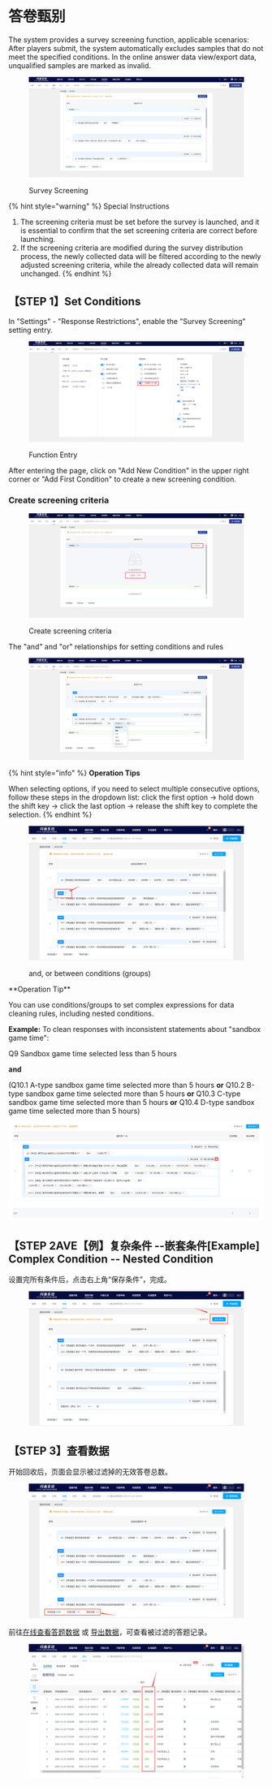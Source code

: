 # 答卷甄别

The system provides a survey screening function, applicable scenarios: After players submit, the system automatically excludes samples that do not meet the specified conditions. In the online answer data view/export data, unqualified samples are marked as invalid.

<figure><img src="../../../../.gitbook/assets/Snipaste_2024-01-29_09-15-21.png" alt=""><figcaption><p>Survey Screening</p></figcaption></figure>

{% hint style="warning" %}
Special Instructions

1. The screening criteria must be set before the survey is launched, and it is essential to confirm that the set screening criteria are correct before launching.
2. If the screening criteria are modified during the survey distribution process, the newly collected data will be filtered according to the newly adjusted screening criteria, while the already collected data will remain unchanged.
{% endhint %}

## 【STEP 1】Set Conditions

In "Settings" - "Response Restrictions", enable the "Survey Screening" setting entry.

<figure><img src="../../../../.gitbook/assets/Snipaste_2024-01-29_09-18-15.png" alt=""><figcaption><p>Function Entry</p></figcaption></figure>

After entering the page, click on "Add New Condition" in the upper right corner or "Add First Condition" to create a new screening condition.

### Create screening criteria

<figure><img src="../../../../.gitbook/assets/Snipaste_2024-01-29_09-20-22.png" alt=""><figcaption><p>Create screening criteria</p></figcaption></figure>

The "and" and "or" relationships for setting conditions and rules

<figure><img src="../../../../.gitbook/assets/Snipaste_2024-01-29_09-26-46.png" alt=""><figcaption></figcaption></figure>

{% hint style="info" %}
**Operation Tips**

When selecting options, if you need to select multiple consecutive options, follow these steps in the dropdown list: click the first option -> hold down the shift key -> click the last option -> release the shift key to complete the selection.
{% endhint %}

<figure><img src="../../../../.gitbook/assets/image (431).png" alt=""><figcaption><p>and, or between conditions (groups)</p></figcaption></figure>

\*\*Operation Tip\*\*

You can use conditions/groups to set complex expressions for data cleaning rules, including nested conditions.

**Example:** To clean responses with inconsistent statements about "sandbox game time":

Q9 Sandbox game time selected less than 5 hours

**and**

(Q10.1 A-type sandbox game time selected more than 5 hours **or** Q10.2 B-type sandbox game time selected more than 5 hours **or** Q10.3 C-type sandbox game time selected more than 5 hours **or** Q10.4 D-type sandbox game time selected more than 5 hours)

![【例】复杂条件 --嵌套条件组](<../../../../.gitbook/assets/image (81).png>)

## 【STEP 2AVE【例】复杂条件 --嵌套条件\[Example] Complex Condition -- Nested Condition

设置完所有条件后，点击右上角“保存条件”，完成。

<figure><img src="../../../../.gitbook/assets/image (401).png" alt=""><figcaption></figcaption></figure>

## 【STEP 3】查看数据

开始回收后，页面会显示被过滤掉的无效答卷总数。

<figure><img src="../../../../.gitbook/assets/image (422).png" alt=""><figcaption></figcaption></figure>

前往[在线查看答题数据](../../../../cao-zuo-zhi-yin/tong-ji-fen-xi/da-ti-shu-ju-zai-xian-cha-kan.md) 或 [导出数据](../../../../cao-zuo-zhi-yin/xia-zai-shu-ju/)，可查看被过滤的答题记录。

<figure><img src="../../../../.gitbook/assets/image (403).png" alt=""><figcaption></figcaption></figure>
